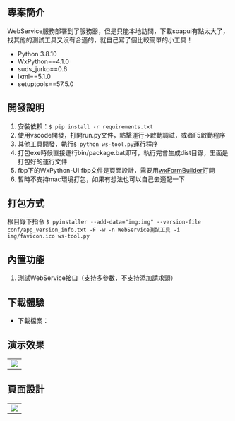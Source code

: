 ## 專案簡介

WebService服務部署到了服務器，但是只能本地訪問，下載soapui有點太大了，找其他的測試工具又沒有合適的，就自己寫了個比較簡單的小工具！

* Python 3.8.10
* WxPython==4.1.0
* suds_jurko==0.6
* lxml==5.1.0
* setuptools==57.5.0

## 開發說明
1. 安裝依賴：`$ pip install -r requirements.txt`
2. 使用vscode開發，打開run.py文件，點擊運行→啟動調試，或者F5啟動程序
3. 其他工具開發，執行`$ python ws-tool.py`運行程序
4. 打包exe時候直接運行bin/package.bat即可，執行完會生成dist目錄，里面是打包好的運行文件
5. fbp下的WxPython-UI.fbp文件是頁面設計，需要用[wxFormBuilder](https://github.com/wxFormBuilder/wxFormBuilder)打開
6. 暫時不支持mac環境打包，如果有想法也可以自己去適配一下 

## 打包方式
根目錄下指令 `$ pyinstaller --add-data="img:img" --version-file conf/app_version_info.txt -F -w -n WebService測試工具 -i img/favicon.ico ws-tool.py`

## 內置功能

1.  測試WebService接口（支持多參數，不支持添加請求頭）

## 下載體驗

- 下載檔案：

## 演示效果

<table>
    <tr>
        <td><img src="https://images.gitee.com/uploads/images/2021/0929/105308_50cae80a_389553.png"/></td>
    </tr>
</table>




## 頁面設計

<table>
    <tr>
        <td><img src="https://images.gitee.com/uploads/images/2021/0929/105519_7acc37b4_389553.png"/></td>
    </tr>
</table>